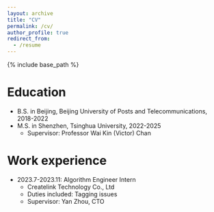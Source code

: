 ```yaml
---
layout: archive
title: "CV"
permalink: /cv/
author_profile: true
redirect_from:
  - /resume
---
```


{% include base_path %}

Education
======
* B.S. in Beijing, Beijing University of Posts and Telecommunications, 2018-2022
* M.S. in Shenzhen, Tsinghua University, 2022-2025
  * Supervisor: Professor Wai Kin (Victor) Chan
<!-- * Ph.D in Version Control Theory, GitHub University, 2018 (expected) -->

Work experience
======
* 2023.7-2023.11: Algorithm Engineer Intern
  * Createlink Technology Co., Ltd
  * Duties included: Tagging issues
  * Supervisor: Yan Zhou, CTO

<!-- * Fall 2015: Research Assistant
  * Github University
  * Duties included: Merging pull requests
  * Supervisor: Professor Hub -->
  
<!-- Skills
======
* Skill 1
* Skill 2
  * Sub-skill 2.1
  * Sub-skill 2.2
  * Sub-skill 2.3
* Skill 3

Publications
======
  <ul>{% for post in site.publications %}
    {% include archive-single-cv.html %}
  {% endfor %}</ul>
  
Talks
======
  <ul>{% for post in site.talks %}
    {% include archive-single-talk-cv.html %}
  {% endfor %}</ul>
  
Teaching
======
  <ul>{% for post in site.teaching %}
    {% include archive-single-cv.html %}
  {% endfor %}</ul>
  
Service and leadership
======
* Currently signed in to 43 different slack teams -->

